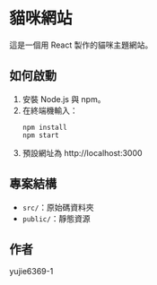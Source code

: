 # 貓咪網站

這是一個用 React 製作的貓咪主題網站。

## 如何啟動

1. 安裝 Node.js 與 npm。
2. 在終端機輸入：
   ```
   npm install
   npm start
   ```
3. 預設網址為 http://localhost:3000

## 專案結構
- `src/`：原始碼資料夾
- `public/`：靜態資源

## 作者
yujie6369-1
